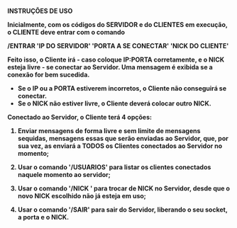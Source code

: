 <b> INSTRUÇÕES DE USO <b/>

Inicialmente, com os códigos do SERVIDOR e do CLIENTES em execução, o CLIENTE deve entrar com o comando

/ENTRAR 'IP DO SERVIDOR' 'PORTA A SE CONECTAR' 'NICK DO CLIENTE'

Feito isso, o Cliente irá - caso coloque IP:PORTA corretamente, e o NICK esteja livre - se conectar ao Servidor. Uma mensagem
é exibida se a conexão for bem sucedida.

 - Se o IP ou a PORTA estiverem incorretos, o Cliente não conseguirá se conectar.
 - Se o NICK não estiver livre, o Cliente deverá colocar outro NICK.

Conectado ao Servidor, o Cliente terá 4 opções:

1. Enviar mensagens de forma livre e sem limite de mensagens sequidas, mensagens essas que serão enviadas ao Servidor,
que, por sua vez, as enviará a TODOS os Clientes conectados ao Servidor no momento;

2. Usar o comando '/USUARIOS' para listar os clientes conectados naquele momento ao servidor;

3. Usar o comando '/NICK <NOVO NICK>' para trocar de NICK no Servidor, desde que o novo NICK escolhido não já esteja em uso;

4. Usar o comando '/SAIR' para sair do Servidor, liberando o seu socket, a porta e o NICK.
